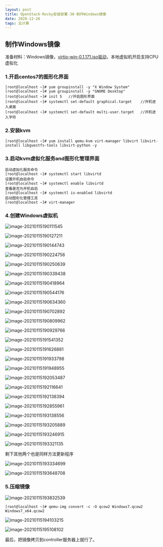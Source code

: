 ```yaml
---
layout: post
title: OpenStack-Rocky安装部署-30-制作Windows镜像
date: 2020-12-26
tags: 云计算
---
```


## 制作Windows镜像

准备材料：Windows镜像，[virtio-win-0.1.171.iso驱动](https://fedorapeople.org/groups/virt/virtio-win/direct-downloads/archive-virtio/virtio-win-0.1.171-1/virtio-win-0.1.171.iso)，本地虚拟机开启支持CPU虚拟化

### 1.开启centos7的图形化界面

```
[root@localhost ~]# yum groupinstall -y "X Window System"
[root@localhost ~]# yum groupinstall -y "GNOME Desktop"
[root@localhost ~]# init 5   //开启图形界面
[root@localhost ~]# systemctl set-default graphical.target    //开机进入桌面
[root@localhost ~]# systemctl set-default multi-user.target   //开机进入字符
```

### 2.安装kvm

```
[root@localhost ~]# yum install qemu-kvm virt-manager libvirt libvirt-install libguestfs-tools libvirt-python -y
```

### 3.启动kvm虚拟化服务and图形化管理界面

```
启动虚拟化服务命令
[root@localhost ~]# systemctl start libvirtd
设置开机自启命令
[root@localhost ~]# systemctl enable libvirtd
查看是否为开机自启
[root@localhost ~]# systemctl is-enabled libvirtd
启动图形化管理工具
[root@localhost ~]# virt-manager
```

### 4.创建Windows虚拟机

![image-20210115190111545](/images/posts/云计算/Train版本部署/自定义镜像/image-20210115190111545.png)

![image-20210115190127211](/images/posts/云计算/Train版本部署/自定义镜像/image-20210115190127211.png)

![image-20210115190144743](/images/posts/云计算/Train版本部署/自定义镜像/image-20210115190144743.png)

![image-20210115190224756](/images/posts/云计算/Train版本部署/自定义镜像/image-20210115190224756.png)

![image-20210115190250639](/images/posts/云计算/Train版本部署/自定义镜像/image-20210115190250639.png)

![image-20210115190339438](/images/posts/云计算/Train版本部署/自定义镜像/image-20210115190339438.png)

![image-20210115190418964](/images/posts/云计算/Train版本部署/自定义镜像/image-20210115190418964.png)

![image-20210115190544176](/images/posts/云计算/Train版本部署/自定义镜像/微信截图_20210117034726.png)

![image-20210115190634360](/images/posts/云计算/Train版本部署/自定义镜像/微信截图_20210117034850.png)

![image-20210115190702892](/images/posts/云计算/Train版本部署/自定义镜像/微信截图_20210117034922.png)

![image-20210115190809962](/images/posts/云计算/Train版本部署/自定义镜像/微信截图_20210117035047.png)

![image-20210115190929766](/images/posts/云计算/Train版本部署/自定义镜像/微信截图_20210117035326.png)

![image-20210115191541352](/images/posts/云计算/Train版本部署/自定义镜像/image-20210115191541352.png)

![image-20210115191626881](/images/posts/云计算/Train版本部署/自定义镜像/image-20210115191626881.png)

![image-20210115191933798](/images/posts/云计算/Train版本部署/自定义镜像/image-20210115191933798.png)

![image-20210115191948955](/images/posts/云计算/Train版本部署/自定义镜像/image-20210115191948955.png)

![image-20210115192053487](/images/posts/云计算/Train版本部署/自定义镜像/image-20210115192053487.png)

![image-20210115192116641](/images/posts/云计算/Train版本部署/自定义镜像/image-20210115192116641.png)

![image-20210115192138394](/images/posts/云计算/Train版本部署/自定义镜像/image-20210115192138394.png)

![image-20210115192855961](/images/posts/云计算/Train版本部署/自定义镜像/image-20210115192855961.png)

![image-20210115193138556](/images/posts/云计算/Train版本部署/自定义镜像/image-20210115193138556.png)

![image-20210115193205889](/images/posts/云计算/Train版本部署/自定义镜像/image-20210115193205889.png)

![image-20210115193246915](/images/posts/云计算/Train版本部署/自定义镜像/image-20210115193246915.png)

![image-20210115193321135](/images/posts/云计算/Train版本部署/自定义镜像/image-20210115193321135.png)

剩下其他两个也是同样方法更新程序

![image-20210115193334699](/images/posts/云计算/Train版本部署/自定义镜像/image-20210115193334699.png)

![image-20210115193648708](/images/posts/云计算/Train版本部署/自定义镜像/image-20210115193648708.png)

### 5.压缩镜像

![image-20210115193832539](/images/posts/云计算/Train版本部署/自定义镜像/image-20210115193832539.png)

```
[root@localhost ~]# qemu-img convert -c -O qcow2 Windows7.qcow2 Windows7_x64.qcow2
```

![image-20210115194103215](/images/posts/云计算/Train版本部署/自定义镜像/image-20210115194103215.png)

![image-20210115195108102](/images/posts/云计算/Train版本部署/自定义镜像/image-20210115195108102.png)

最后，把镜像拷贝到controller服务器上就行了。
